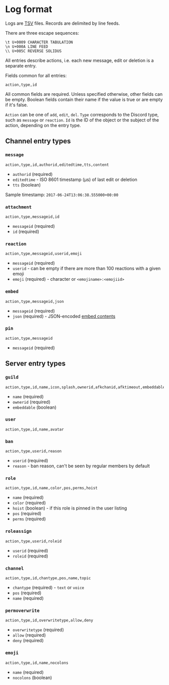 Log format
==========

Logs are [TSV][] files. Records are delimited by line feeds.

There are three escape sequences:

    \t U+0009 CHARACTER TABULATION
    \n U+000A LINE FEED
    \\ U+005C REVERSE SOLIDUS

All entries describe actions, i.e. each new message, edit or deletion is a
separate entry.

Fields common for all entries:

    action,type,id

All common fields are required. Unless specified otherwise, other fields can be
empty. Boolean fields contain their name if the value is true or are empty if
it's false.

`Action` can be one of `add`, `edit`, `del`. `Type` corresponds to the Discord
type, such as `message` or `reaction`. `Id` is the ID of the object or the
subject of the action, depending on the entry type.

[TSV]: https://en.wikipedia.org/wiki/Tab-separated_values

## Channel entry types

### `message`

    action,type,id,authorid,editedtime,tts,content

 - `authorid` (required)
 - `editedtime` - ISO 8601 timestamp (µs) of last edit or deletion
 - `tts` (boolean)

Sample timestamp: `2017-06-24T13:06:38.555000+00:00`

### `attachment`

    action,type,messageid,id

 - `messageid` (required)
 - `id` (required)

### `reaction`

    action,type,messageid,userid,emoji

 - `messageid` (required)
 - `userid` - can be empty if there are more than 100 reactions with a given emoji
 - `emoji` (required) - character or `<emojiname>:<emojiid>`

### `embed`

    action,type,messageid,json

 - `messageid` (required)
 - `json` (required) - JSON-encoded [embed contents](https://discordapp.com/developers/docs/resources/channel#embed-object)

### `pin`

    action,type,messageid

 - `messageid` (required)

## Server entry types

### `guild`

    action,type,id,name,icon,splash,ownerid,afkchanid,afktimeout,embeddable,embedchanid

 - `name` (required)
 - `ownerid` (required)
 - `embeddable` (boolean)

### `user`

    action,type,id,name,avatar

### `ban`

    action,type,userid,reason

 - `userid` (required)
 - `reason` - ban reason, can't be seen by regular members by default

### `role`

    action,type,id,name,color,pos,perms,hoist

 - `name` (required)
 - `color` (required)
 - `hoist` (boolean) - if this role is pinned in the user listing
 - `pos` (required)
 - `perms` (required)

### `roleassign`

    action,type,userid,roleid

 - `userid` (required)
 - `roleid` (required)

### `channel`

    action,type,id,chantype,pos,name,topic

 - `chantype` (required) - `text` or `voice`
 - `pos` (required)
 - `name` (required)

### `permoverwrite`

    action,type,id,overwritetype,allow,deny

 - `overwritetype` (required)
 - `allow` (required)
 - `deny` (required)

### `emoji`

    action,type,id,name,nocolons

 - `name` (required)
 - `nocolons` (boolean)

